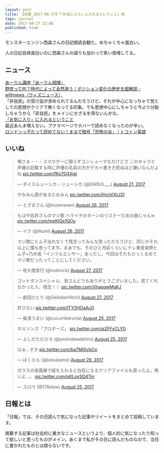 ```yaml
---
layout: post
title: 【日報 2017-08-27】「「お気に入り」に入れるということ」他
tags: journal
date: 2017-08-27 22:00
published: true
---
```

モンスターエンジン西森さんの日記朗読会観た。めちゃくちゃ面白い。

人の日記自体面白いのに西森さんの語りも加わって笑い倍増してる。

## ニュース

<div class="news"><a href="http://www.youtube.com/watch?v=u36zEPQucO4" target="_blank">あーりん講座「あーりん相撲」</a>
<div class="newscomme"></div>
</div>

<div class="news"><a href="https://withnews.jp/article/f0170827005qq000000000000000G00110101qq000015767A" target="_blank">野党って何？時代によって全然違う！ポジション変化の歴史を超解説 - withnews（ウィズニュース）</a>
<div class="newscomme">「非自民」の受け皿が求められてるんだろうけど、それが中心になっちゃて党としての思想がクリアで無くなってる印象。でも思想中心にしちゃうと今より分裂しちゃうから「非自民」をメインにせざるを得ないんかな。</div>
</div>

<div class="news"><a href="https://anond.hatelabo.jp/20170826212234" target="_blank">「お気に入り」に入れるということ</a>
<div class="newscomme">最近あんま増えない。ブクマページでホバーで読めなくなったのが辛い。</div>
</div>

<div class="news"><a href="https://freeenglish.jp/i-should-do-so.html" target="_blank">ロンドンっ子だって読めてない！まるで暗号「恐怖の谷」 | トコトン英語</a>
<div class="newscomme"></div>
</div>


## いいね

 
<blockquote class="twitter-tweet"><p lang="ja" dir="ltr">俺さぁ・・・スマホゲーに限らずコンシューマもだけどさ
このキャラと声優の記載する時に声優の名前の方がデカイ書き方死ぬほど嫌いなんだよね <a href="https://t.co/fKo7G4Xjei">pic.twitter.com/fKo7G4Xjei</a></p>&mdash; ダイスルューシカ・リューシカ (@DAISUL___) <a href="https://twitter.com/DAISUL___/status/899773971402338304">August 21, 2017</a></blockquote>
<script async src="//platform.twitter.com/widgets.js" charset="utf-8"></script>


<blockquote class="twitter-tweet"><p lang="ja" dir="ltr">やなみん感があるたおみん <a href="https://t.co/lHcnVXtJ31">pic.twitter.com/lHcnVXtJ31</a></p>&mdash; とざまさん (@tozamasan) <a href="https://twitter.com/tozamasan/status/901395596971356160">August 26, 2017</a></blockquote>
<script async src="//platform.twitter.com/widgets.js" charset="utf-8"></script>


<blockquote class="twitter-tweet"><p lang="ja" dir="ltr">もはや岩井さんのマジ歌 ハライチのターンのリスナーための曲じゃんw <a href="https://t.co/meKtQx1QOy">pic.twitter.com/meKtQx1QOy</a></p>&mdash; イク (@ikumi) <a href="https://twitter.com/ikumi/status/901388179973881856">August 26, 2017</a></blockquote>
<script async src="//platform.twitter.com/widgets.js" charset="utf-8"></script>


<blockquote class="twitter-tweet"><p lang="ja" dir="ltr">マジ歌にヒム子出れなくて残念ってみんな思っただろうけど、同じかそれ以上に僕も思ってます。まあでも、そのひと月前くらいにテレ東音楽祭ヒム子×乃木坂「インフルエンサー」あったし、今回はそれもひっくるめてマジ歌だったってことにしてください。</p>&mdash; 佐久間宣行 (@nobrock) <a href="https://twitter.com/nobrock/status/901602189474275329">August 27, 2017</a></blockquote>
<script async src="//platform.twitter.com/widgets.js" charset="utf-8"></script>


<blockquote class="twitter-tweet"><p lang="ja" dir="ltr">ゴッドタンスペシャル、皆さんどうもありがとうございました。見てくれなかった人、残念！！ <a href="https://t.co/VhapqwMgKJ">pic.twitter.com/VhapqwMgKJ</a></p>&mdash; 劇団ひとり (@GekidanHitori) <a href="https://twitter.com/GekidanHitori/status/901602819588857856">August 27, 2017</a></blockquote>
<script async src="//platform.twitter.com/widgets.js" charset="utf-8"></script>


<blockquote class="twitter-tweet"><p lang="ja" dir="ltr">許さない <a href="https://t.co/lTY2HOaAuO">pic.twitter.com/lTY2HOaAuO</a></p>&mdash; 柴漬うまい (@cucumberuma) <a href="https://twitter.com/cucumberuma/status/901004113491537921">August 25, 2017</a></blockquote>
<script async src="//platform.twitter.com/widgets.js" charset="utf-8"></script>


<blockquote class="twitter-tweet"><p lang="ja" dir="ltr">ネルソンズ「プロポーズ」 <a href="https://t.co/aj2FFyCLYG">pic.twitter.com/aj2FFyCLYG</a></p>&mdash; よしだただひろ (@yoshidatadahiro) <a href="https://twitter.com/yoshidatadahiro/status/901099569689223169">August 25, 2017</a></blockquote>
<script async src="//platform.twitter.com/widgets.js" charset="utf-8"></script>


<blockquote class="twitter-tweet"><p lang="ja" dir="ltr">はぁ…すき <a href="https://t.co/ba7MiGybCp">pic.twitter.com/ba7MiGybCp</a></p>&mdash; ぼくひろ (@bokukamo) <a href="https://twitter.com/bokukamo/status/901407391094198272">August 26, 2017</a></blockquote>
<script async src="//platform.twitter.com/widgets.js" charset="utf-8"></script>


<blockquote class="twitter-tweet"><p lang="ja" dir="ltr">ガラスの仮面展で紙を入れると白目になるクリアファイルも買ったよ。怖いよ…。 <a href="https://t.co/pKLovSQ4Tm">pic.twitter.com/pKLovSQ4Tm</a></p>&mdash; スロウ (@178slow) <a href="https://twitter.com/178slow/status/901082093161136129">August 25, 2017</a></blockquote>
<script async src="//platform.twitter.com/widgets.js" charset="utf-8"></script>


## 日報とは

「日報」では、その日読んで気になった記事やツイートをまとめて投稿しています。

掲載する記事は社会的に重大なニュースというより、個人的に気になったり知って欲しいと思ったものがメイン。あくまで私がその日に読んだものなので、当日に書かれたものとは限らないです。